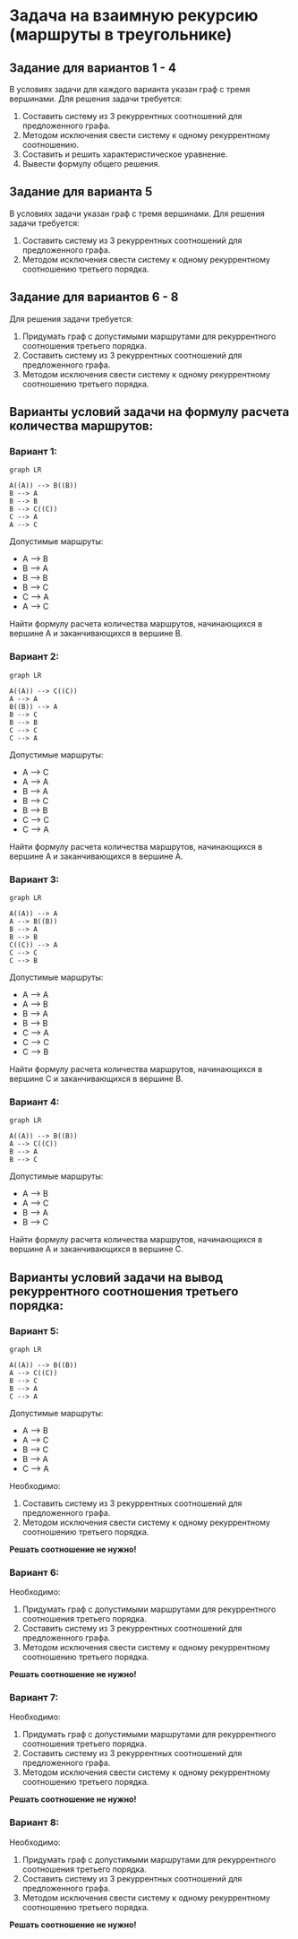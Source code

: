 # Задача на взаимную рекурсию (маршруты в треугольнике)

## Задание для вариантов 1 - 4
В условиях задачи для каждого варианта указан граф с тремя вершинами. Для решения задачи требуется: 
1. Составить систему из 3 рекуррентных соотношений для предложенного графа.
2. Методом исключения свести систему к одному рекуррентному соотношению.
3. Составить и решить характеристическое уравнение.
4. Вывести формулу общего решения.

## Задание для варианта 5
В условиях задачи указан граф с тремя вершинами. Для решения задачи требуется:
1. Составить систему из 3 рекуррентных соотношений для предложенного графа.
2. Методом исключения свести систему к одному рекуррентному соотношению третьего порядка.

## Задание для вариантов 6 - 8
Для решения задачи требуется: 
1. Придумать граф с допустимыми маршрутами для рекуррентного соотношения третьего порядка.
2. Составить систему из 3 рекуррентных соотношений для предложенного графа.
3. Методом исключения свести систему к одному рекуррентному соотношению третьего порядка.

## Варианты условий задачи на формулу расчета количества маршрутов:
### Вариант 1:

```mermaid
graph LR

A((A)) --> B((B))
B --> A
B --> B
B --> C((C))
C --> A
A --> C
```
Допустимые маршруты:
- A --> B
- B --> A
- B --> B
- B --> C
- C --> A
- A --> C

Найти формулу расчета количества маршрутов, начинающихся в вершине A и заканчивающихся в вершине B. 

### Вариант 2:

```mermaid
graph LR

A((A)) --> C((C))
A --> A
B((B)) --> A
B --> C
B --> B
C --> C
C --> A
```
Допустимые маршруты:
- A --> C
- A --> A
- B --> A
- B --> C
- B --> B
- C --> C
- C --> A

Найти формулу расчета количества маршрутов, начинающихся в вершине A и заканчивающихся в вершине A. 

### Вариант 3: 

```mermaid
graph LR

A((A)) --> A
A --> B((B))
B --> A
B --> B
C((C)) --> A
C --> C
C --> B
```
Допустимые маршруты:
- A --> A
- A --> B
- B --> A
- B --> B
- C --> A
- C --> C
- C --> B

Найти формулу расчета количества маршрутов, начинающихся в вершине C и заканчивающихся в вершине B. 

### Вариант 4:

```mermaid
graph LR

A((A)) --> B((B))
A --> C((C))
B --> A
B --> C
```
Допустимые маршруты:
- A --> B
- A --> C
- B --> A
- B --> C

Найти формулу расчета количества маршрутов, начинающихся в вершине A и заканчивающихся в вершине C.

## Варианты условий задачи на вывод рекуррентного соотношения третьего порядка:
### Вариант 5:

```mermaid
graph LR

A((A)) --> B((B))
A --> C((C))
B --> C
B --> A
C --> A
```
Допустимые маршруты:
- A --> B
- A --> C
- B --> C
- B --> A
- C --> A

Необходимо:
1. Составить систему из 3 рекуррентных соотношений для предложенного графа.
2. Методом исключения свести систему к одному рекуррентному соотношению третьего порядка.

**Решать соотношение не нужно!**

### Вариант 6:
Необходимо:
1. Придумать граф с допустимыми маршрутами для рекуррентного соотношения третьего порядка.
2. Составить систему из 3 рекуррентных соотношений для предложенного графа.
3. Методом исключения свести систему к одному рекуррентному соотношению третьего порядка.

**Решать соотношение не нужно!**

### Вариант 7:
Необходимо:
1. Придумать граф с допустимыми маршрутами для рекуррентного соотношения третьего порядка.
2. Составить систему из 3 рекуррентных соотношений для предложенного графа.
3. Методом исключения свести систему к одному рекуррентному соотношению третьего порядка.

**Решать соотношение не нужно!**

### Вариант 8:
Необходимо:
1. Придумать граф с допустимыми маршрутами для рекуррентного соотношения третьего порядка.
2. Составить систему из 3 рекуррентных соотношений для предложенного графа.
3. Методом исключения свести систему к одному рекуррентному соотношению третьего порядка.

**Решать соотношение не нужно!**
